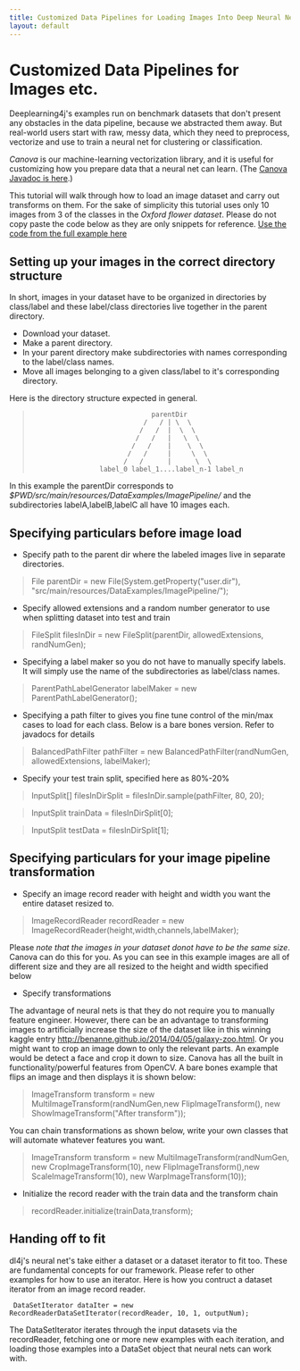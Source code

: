 ```yaml
---
title: Customized Data Pipelines for Loading Images Into Deep Neural Networks
layout: default
---
```


# Customized Data Pipelines for Images etc.

Deeplearning4j's examples run on benchmark datasets that don't present any obstacles in the data pipeline, because we abstracted them away. But real-world users start with raw, messy data, which they need to preprocess, vectorize and use to train a neural net for clustering or classification. 

*Canova* is our machine-learning vectorization library, and it is useful for customizing how you prepare data that a neural net can learn. (The [Canova Javadoc is here](http://deeplearning4j.org/canovadoc/).)

This tutorial will walk through how to load an image dataset and carry out transforms on them. For the sake of simplicity this tutorial uses only 10 images from 3 of the classes in the *Oxford flower dataset*. Please do not copy paste the code below as they are only snippets for reference. 
[Use the code from the full example here](https://github.com/deeplearning4j/dl4j-0.4-examples/blob/earlybird/src/main/java/org/deeplearning4j/examples/dataExamples/ImagePipelineExample.java)

## Setting up your images in the correct directory structure
In short, images in your dataset have to be organized in directories by class/label and these label/class directories live together in the parent directory.
* Download your dataset. 
* Make a parent directory.
* In your parent directory make subdirectories with names corresponding to the label/class names.
* Move all images belonging to a given class/label to it's corresponding directory.

Here is the directory structure expected in general.

>                                   parentDir
>                                 /   / | \  \
>                                /   /  |  \  \
>                               /   /   |   \  \
>                              /   /    |    \  \
>                             /   /     |     \  \
>                            /   /      |      \  \
>                      label_0 label_1....label_n-1 label_n


In this example the parentDir corresponds to *$PWD/src/main/resources/DataExamples/ImagePipeline/* and the subdirectories labelA,labelB,labelC all have 10 images each. 

## Specifying particulars before image load
* Specify path to the parent dir where the labeled images live in separate directories.

> File parentDir = new File(System.getProperty("user.dir"), "src/main/resources/DataExamples/ImagePipeline/");

* Specify allowed extensions and a random number generator to use when splitting dataset into test and train 

> FileSplit filesInDir = new FileSplit(parentDir, allowedExtensions, randNumGen);

* Specifying a label maker so you do not have to manually specify labels. It will simply use the name of the subdirectories as label/class names.

> ParentPathLabelGenerator labelMaker = new ParentPathLabelGenerator();

* Specifying a path filter to gives you fine tune control of the min/max cases to load for each class. Below is a bare bones version. Refer to javadocs for details

> BalancedPathFilter pathFilter = new BalancedPathFilter(randNumGen, allowedExtensions, labelMaker);

* Specify your test train split, specified here as 80%-20%

> InputSplit[] filesInDirSplit = filesInDir.sample(pathFilter, 80, 20);
    
> InputSplit trainData = filesInDirSplit[0];
    
> InputSplit testData = filesInDirSplit[1];

## Specifying particulars for your image pipeline transformation

* Specify an image record reader with height and width you want the entire dataset resized to. 

> ImageRecordReader recordReader = new ImageRecordReader(height,width,channels,labelMaker);

Please *note that the images in your dataset donot have to be the same size*. Canova can do this for you. As you can see in this example images are all of different size and they are all resized to the height and width specified below

* Specify transformations

The advantage of neural nets is that they do not require you to manually feature engineer. However, there can be an advantage to transforming images to artificially increase the size of the dataset like in this winning kaggle entry <http://benanne.github.io/2014/04/05/galaxy-zoo.html>. Or you might want to crop an image down to only the relevant parts. An example would be detect a face and crop it down to size. Canova has all the built in functionality/powerful features from OpenCV. A bare bones example that flips an image and then displays it is shown below:

> ImageTransform transform = new MultiImageTransform(randNumGen,new FlipImageTransform(), new ShowImageTransform("After transform"));

You can chain transformations as shown below, write your own classes that will automate whatever features you want.

> ImageTransform transform = new MultiImageTransform(randNumGen, new CropImageTransform(10), new FlipImageTransform(),new ScaleImageTransform(10), new WarpImageTransform(10));

* Initialize the record reader with the train data and the transform chain

> recordReader.initialize(trainData,transform);

## Handing off to fit
dl4j's neural net's take either a dataset or a dataset iterator to fit too. These are fundamental concepts for our framework. Please refer to other examples for how to use an iterator. Here is how you contruct a dataset iterator from an image record reader.

     DataSetIterator dataIter = new RecordReaderDataSetIterator(recordReader, 10, 1, outputNum);

The DataSetIterator iterates through the input datasets via the recordReader, fetching one or more new examples with each iteration, and loading those examples into a DataSet object that neural nets can work with.
